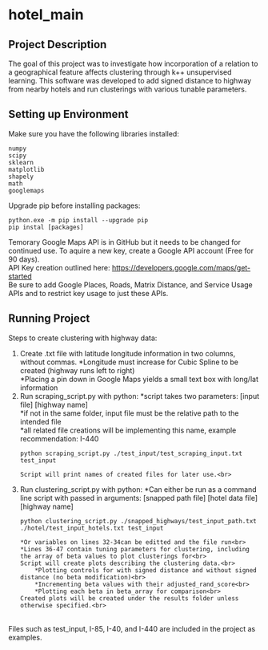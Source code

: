 # hotel_main

## Project Description
The goal of this project was to investigate how incorporation of a relation to a geographical feature affects clustering through k++ unsupervised learning. This software was developed to add signed distance to highway from nearby hotels and run clusterings with various tunable parameters.

## Setting up Environment

Make sure you have the following libraries installed:
```
numpy
scipy
sklearn
matplotlib
shapely
math
googlemaps
```
Upgrade pip before installing packages:
```
python.exe -m pip install --upgrade pip
pip instal [packages]
```

Temorary Google Maps API is in GitHub but it needs to be changed for continued use. To aquire a new key, create a Google API account (Free for 90 days).<br>
API Key creation outlined here: https://developers.google.com/maps/get-started<br>
Be sure to add Google Places, Roads, Matrix Distance, and Service Usage APIs and to restrict key usage to just these APIs.<br>

## Running Project
Steps to create clustering with highway data:
1. Create .txt file with latitude longitude information in two columns, without commas.
       *Longitude must increase for Cubic Spline to be created (highway runs left to right)<br>
       *Placing a pin down in Google Maps yields a small text box with long/lat information<br>
2. Run scraping_script.py with python:
       *script takes two parameters: [input file] [highway name]<br>
       *if not in the same folder, input file must be the relative path to the intended file<br>
       *all related file creations will be implementing this name, example recommendation: I-440<br>
    ```
    python scraping_script.py ./test_input/test_scraping_input.txt test_input
    ```
       Script will print names of created files for later use.<br>
3. Run clustering_script.py with python:
       *Can either be run as a command line script with passed in arguments: [snapped path file] [hotel data file] [highway name]<br>
    ```
    python clustering_script.py ./snapped_highways/test_input_path.txt ./hotel/test_input_hotels.txt test_input
    ```
       *Or variables on lines 32-34can be editted and the file run<br>
       *Lines 36-47 contain tuning parameters for clustering, including the array of beta values to plot clusterings for<br>
       Script will create plots describing the clustering data.<br>
           *Plotting controls for with signed distance and without signed distance (no beta modification)<br>
           *Incrementing beta values with their adjusted_rand_score<br>
           *Plotting each beta in beta_array for comparison<br>
       Created plots will be created under the results folder unless otherwise specified.<br>
<br>
   Files such as test_input, I-85, I-40, and I-440 are included in the project as examples.
